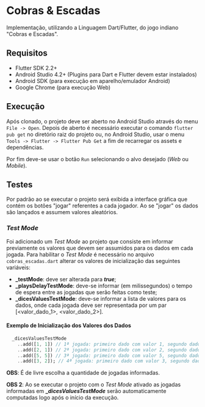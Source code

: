 # Cobras & Escadas

Implementação, utilizando a Linguagem Dart/Flutter, do jogo indiano "Cobras e Escadas".

## Requisitos

- Flutter SDK 2.2+
- Android Studio 4.2+ (Plugins para Dart e Flutter devem estar instalados)
- Android SDK (para execução em aparelho/emulador Android)
- Google Chrome (para execução Web)

## Execução

Após clonado, o projeto deve ser aberto no Android Studio através do menu ```File -> Open```. Depois de aberto é necessário executar o comando ```flutter pub get``` no diretório raiz do projeto ou, no Android Studio, usar o menu ```Tools -> Flutter -> Flutter Pub Get``` a fim de recarregar os assets e dependências.

Por fim deve-se usar o botão ```Run``` selecionando o alvo desejado (_Web_ ou _Mobile_).

## Testes

Por padrão ao se executar o projeto será exibida a interface gráfica que contém os botões "jogar" referentes a cada jogador. Ao se "jogar" os dados são lançados e assumem valores aleatórios.

### _Test Mode_

Foi adicionado um _Test Mode_ ao projeto que consiste em informar previamente os valores que devem ser assumidos para os dados em cada jogada.
Para habilitar o _Test Mode_ é necessário no arquivo ```cobras_escadas.dart``` alterar os valores de inicialização das seguintes variáveis:

- **_testMode**: deve ser alterada para **_true_**;
- **_playsDelayTestMode**: deve-se informar (em milissegundos) o tempo de espera entre as jogadas que serão feitas como teste;
- **_dicesValuesTestMode**: deve-se informar a lista de valores para os dados, onde cada jogada deve ser representada por um par [<valor_dado_1>, <valor_dado_2>].

#### Exemplo de Inicialização dos Valores dos Dados
```Dart
  _dicesValuesTestMode
    ..add([1, 1]) // 1ª jogada: primeiro dado com valor 1, segundo dado com valor 1
    ..add([2, 1]) // 2ª jogada: primeiro dado com valor 2, segundo dado com valor 1
    ..add([5, 5]) // 3ª jogada: primeiro dado com valor 5, segundo dado com valor 5
    ..add([3, 2]); // 4ª jogada: primeiro dado com valor 3, segundo dado com valor 4
```
**OBS**: É de livre escolha a quantidade de jogadas informadas.

**OBS 2**: Ao se executar o projeto com o _Test Mode_ ativado as jogadas informadas em **__dicesValuesTestMode_** serão automaticamente computadas logo após o início da execução.
